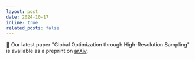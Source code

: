 ```yaml
---
layout: post
date: 2024-10-17
inline: true
related_posts: false
---
```


📝 Our latest paper "Global Optimization through High-Resolution Sampling" is available as a preprint on [arXiv](https://arxiv.org/abs/2410.13737).
